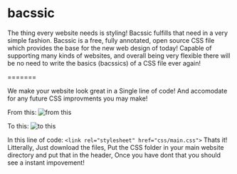 bacssic
=======

The thing every website needs is styling! Bacssic fulfills that need in a very simple fashion.
Bacssic is a free, fully annotated, open source CSS file which provides the base for the new web design of today! Capable of supporting many kinds of websites, and overall being very flexible there will be no need to write the basics (bacssics) of a CSS file ever again!

=======

We make your website look great in a Single line of code! And accomodate for any future CSS improvments you may make!

From this:
![from this](https://cloud.githubusercontent.com/assets/5412090/4616973/221979b4-52f9-11e4-83a5-7b397bc20775.PNG)

To this:
![to this](https://cloud.githubusercontent.com/assets/5412090/4616994/658d11ce-52f9-11e4-99a8-f6f8f577fe60.PNG)

In this line of code:
```<link rel="stylesheet" href="css/main.css">``` Thats it! Litterally, Just download the files, Put the CSS folder in your main website directory and put that in the header, Once you have dont that you should see a instant impovement!
